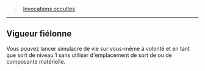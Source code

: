 ﻿> [Invocations occultes](hd_warlock_occultsummons.md)

---

## Vigueur fiélonne

Vous pouvez lancer simulacre de vie sur vous-même à volonté et en tant que sort de niveau 1 sans utiliser d'emplacement de sort de ou de composante matérielle.


